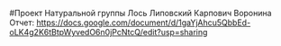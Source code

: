 #Проект Натуральной группы Лось Липовский Карпович Воронина
Отчет:
https://docs.google.com/document/d/1gaYjAhcu5QbbEd-oLK4g2K6tBtpWyvedO6n0jPcNtcQ/edit?usp=sharing
